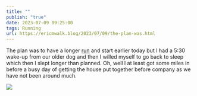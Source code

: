 ```yaml
---
title: ""
publish: "true"
date: 2023-07-09 09:25:00
tags: Running
url: https://ericmwalk.blog/2023/07/09/the-plan-was.html
---
```


The plan was to have a longer [run](https://strava.com/activities/9418901688) and start earlier today but I had a 5:30 wake-up from our older dog and then I willed myself to go back to sleep which then I slept longer than planned. Oh, well I at least got some miles in before a busy day of getting the house put together before company as we have not been around much.

![](https://ericmwalk.blog/uploads/2023/795ee4cd-8315-4ae5-b726-1473ca4d5cb9.jpg)